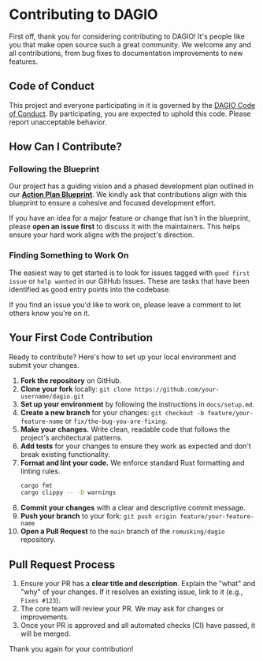 # Contributing to DAGIO

First off, thank you for considering contributing to DAGIO! It's people like you that make open source such a great community. We welcome any and all contributions, from bug fixes to documentation improvements to new features.

## Code of Conduct

This project and everyone participating in it is governed by the [DAGIO Code of Conduct](CODE_OF_CONDUCT.md). By participating, you are expected to uphold this code. Please report unacceptable behavior.

## How Can I Contribute?

### Following the Blueprint

Our project has a guiding vision and a phased development plan outlined in our **[Action Plan Blueprint](docs/blueprint.md)**. We kindly ask that contributions align with this blueprint to ensure a cohesive and focused development effort.

If you have an idea for a major feature or change that isn't in the blueprint, please **open an issue first** to discuss it with the maintainers. This helps ensure your hard work aligns with the project's direction.

### Finding Something to Work On

The easiest way to get started is to look for issues tagged with `good first issue` or `help wanted` in our GitHub Issues. These are tasks that have been identified as good entry points into the codebase.

If you find an issue you'd like to work on, please leave a comment to let others know you're on it.

## Your First Code Contribution

Ready to contribute? Here's how to set up your local environment and submit your changes.

1.  **Fork the repository** on GitHub.
2.  **Clone your fork** locally: `git clone https://github.com/your-username/dagio.git`
3.  **Set up your environment** by following the instructions in `docs/setup.md`.
4.  **Create a new branch** for your changes: `git checkout -b feature/your-feature-name` or `fix/the-bug-you-are-fixing`.
5.  **Make your changes.** Write clean, readable code that follows the project's architectural patterns.
6.  **Add tests** for your changes to ensure they work as expected and don't break existing functionality.
7.  **Format and lint your code.** We enforce standard Rust formatting and linting rules.
    ```bash
    cargo fmt
    cargo clippy -- -D warnings
    ```
8.  **Commit your changes** with a clear and descriptive commit message.
9.  **Push your branch** to your fork: `git push origin feature/your-feature-name`
10. **Open a Pull Request** to the `main` branch of the `romusking/dagio` repository.

## Pull Request Process

1.  Ensure your PR has a **clear title and description**. Explain the "what" and "why" of your changes. If it resolves an existing issue, link to it (e.g., `Fixes #123`).
2.  The core team will review your PR. We may ask for changes or improvements.
3.  Once your PR is approved and all automated checks (CI) have passed, it will be merged.

Thank you again for your contribution!